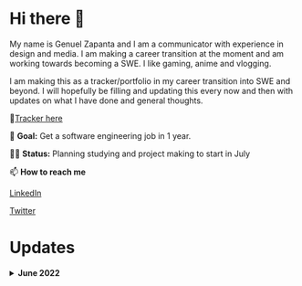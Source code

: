 # Hi there 👋

My name is Genuel Zapanta and I am a communicator with experience in design and media. I am making a career transition at the moment and am working towards becoming a SWE. I like gaming, anime and vlogging.

I am making this as a tracker/portfolio in my career transition into SWE and beyond. I will hopefully be filling and updating this every now and then with updates on what I have done and general thoughts.

🌱[Tracker here](https://github.com/rulerrobin/SelfEduTracker/blob/main/README.md)

🥅 **Goal:** Get a software engineering job in 1 year.

👨‍💻 **Status:** Planning studying and project making to start in July

📫 **How to reach me** 

[LinkedIn](https://www.linkedin.com/in/genuel-mark-zapanta-6a3411140/)

[Twitter](https://twitter.com/GenuelMark)

# Updates

**<details><summary>June 2022</summary>**
<p>
Planning out coursework and basic foundations. 

June 23 - Added

🥅 **Goal:** Get a software engineering job in 1 year.

👨‍💻 **Status:** Planning studying and project making to start in July

  
<!--
**rulerrobin/rulerrobin** is a ✨ _special_ ✨ repository because its `README.md` (this file) appears on your GitHub profile.

Here are some ideas to get you started:

- 🔭 I’m currently working on ...
- 🌱 I’m currently learning ...
- 👯 I’m looking to collaborate on ...
- 🤔 I’m looking for help with ...
- 💬 Ask me about ...
- 📫 How to reach me: ...
- 😄 Pronouns: ...
- ⚡ Fun fact: ...
-->
